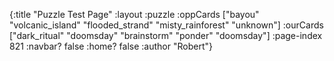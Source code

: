 {:title "Puzzle Test Page"
 :layout :puzzle
 :oppCards ["bayou" "volcanic_island" "flooded_strand" "misty_rainforest" "unknown"]
 :ourCards ["dark_ritual" "doomsday" "brainstorm" "ponder" "doomsday"]
 :page-index 821
 :navbar? false
 :home? false
 :author "Robert"}


